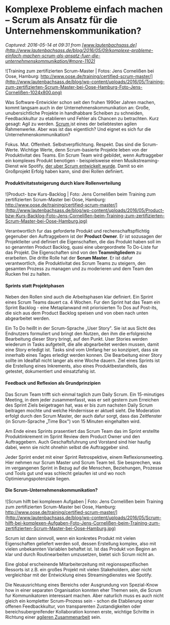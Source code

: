 # Komplexe Probleme einfach machen – Scrum als Ansatz für die Unternehmenskommunikation? 

_Captured: 2016-05-14 at 09:31 from [www.lautenbachsass.de](http://www.lautenbachsass.de/blog/2016/05/09/komplexe-probleme-einfach-machen-scrum-als-ansatz-fuer-die-unternehmenskommunikation/#more-1102)_

![Training zum zertifizierten Scrum-Master | Fotos: Jens Cornelißen bei Oose, Hamburg: http://www.oose.de/training/certified-scrum-master/](http://www.lautenbachsass.de/blog/wp-content/uploads/2016/05/Training-zum-zertifizierten-Scrum-Master-bei-Oose-Hamburg-Foto-Jens-Cornelißen-1024x800.png)

Was Software-Entwickler schon seit den fruhen 1990er Jahren machen, kommt langsam auch in der Unternehmenskommunikation an: Große, unubersichtliche Projekte in handhabbare Scheiben zu schneiden, Feedbackkultur zu etablieren und Fehler als Chancen zu betrachten. Kurz gesagt: Agil zu werden. [Scrum ](https://www.dasscrumteam.com/scrum)ist eines der beliebtesten agilen Rahmenwerke. Aber was ist das eigentlich? Und eignet es sich fur die Unternehmenskommunikation?

Fokus. Mut. Offenheit. Selbstverpflichtung. Respekt. Das sind die Scrum-Werte. Wichtige Werte, denn Scrum-basierte Projekte leben von der Produktivitat des Teams. Ein Scrum Team wird gebildet, wenn Auftraggeber ein komplexes Produkt benotigen - beispielsweise einen Musikstreaming-Dienst wie Spotify, [der uber Scrum entwickelt wurde](https://www.scrumalliance.org/community/articles/2015/december/scaling-agile-using-spotify-s-framework). Damit so ein Großprojekt Erfolg haben kann, sind drei Rollen definiert.

#### **Produktivitatssteigerung durch klare Rollenverteilung**

![Product- bzw Kurs-Backlog | Foto: Jens Cornelißen beim Training zum zertifizierten Scrum-Master bei Oose, Hamburg: http://www.oose.de/training/certified-scrum-master/](http://www.lautenbachsass.de/blog/wp-content/uploads/2016/05/Product-bzw-Kurs-Backlog-Foto-Jens-Cornelißen-beim-Training-zum-zertifizierten-Scrum-Master-bei-Oose-Hamburg.jpg)

Verantwortlich fur das geforderte Produkt und rechenschaftspflichtig gegenuber den Auftraggebern ist der **Product Owner**. Er ist sozusagen der Projektleiter und definiert die Eigenschaften, die das Produkt haben soll im so genannten Product Backlog, quasi eine ubergeordnete To Do-Liste fur das Projekt. Die Eigenschaften sind von den **Teammitgliedern** zu erarbeiten. Die dritte Rolle hat der **Scrum Master**. Er ist dafur verantwortlich, die Produktivitat des Scrum Teams zu steigern, den gesamten Prozess zu managen und zu moderieren und dem Team den Rucken frei zu halten.

#### **Sprints statt Projektphasen**

Neben den Rollen sind auch die Arbeitsphasen klar definiert. Ein Sprint eines Scrum Teams dauert ca. 4 Wochen. Fur den Sprint hat das Team ein Sprint Backlog - eine Metaplanwand mit priorisierten To Dos auf Post-its, die sich aus dem Product Backlog speisen und von oben nach unten abgearbeitet werden.

Ein To Do heißt in der Scrum-Sprache „User Story". Sie ist aus Sicht des Endnutzers formuliert und bringt den Nutzen, den ihm die erfolgreiche Bearbeitung dieser Story bringt, auf den Punkt. User Stories werden wiederum in Tasks aufgeteilt, die alle abgearbeitet werden mussen, damit eine Story erledigt ist. Tasks sind vom Umfang her so konzipiert, dass sie innerhalb eines Tages erledigt werden konnen. Die Bearbeitung einer Story sollte im Idealfall nicht langer als eine Woche dauern. Ziel eines Sprints ist die Erstellung eines Inkrements, also eines Produktbestandteils, das getestet, dokumentiert und einsatzfahig ist.

#### **Feedback und Reflexion als Grundprinzipien**

Das Scrum Team trifft sich einmal taglich zum Daily Scrum. Ein 15-minutiges Meeting, in dem jeder zusammenfasst, was er seit gestern zum Erreichen des Sprint Ziels beigetragen hat, was er bis zum nachsten Daily Scrum beitragen mochte und welche Hindernisse er aktuell sieht. Die Moderation erfolgt durch den Scrum Master, der auch dafur sorgt, dass das Zeitfenster (in Scrum-Sprache „Time Box") von 15 Minuten eingehalten wird.

Am Ende eines Sprints prasentiert das Scrum Team das im Sprint erstellte Produktinkrement im Sprint Review dem Product Owner und den Auftraggebern. Auch Geschaftsfuhrung und Vorstand sind hier haufig dabei, wenn sie nicht ohnehin selbst die Auftraggeber sind.

Jeder Sprint endet mit einer Sprint Retrospektive, einem Reflexionsmeeting. Hier nehmen nur Scrum Master und Scrum Team teil. Sie besprechen, was im vergangenen Sprint in Bezug auf die Menschen, Beziehungen, Prozesse und Tools gut und was schlecht gelaufen ist und wo noch Optimierungspotenziale liegen.

#### **Die Scrum-Unternehmenskommunikation?**

![Scrum hilft bei komplexen Aufgaben | Foto: Jens Cornelißen beim Training zum zertifizierten Scrum-Master bei Oose, Hamburg: http://www.oose.de/training/certified-scrum-master/](http://www.lautenbachsass.de/blog/wp-content/uploads/2016/05/Scrum-hilft-bei-komplexen-Aufgaben-Foto-Jens-Cornelißen-beim-Training-zum-zertifizierten-Scrum-Master-bei-Oose-Hamburg.jpg)

Scrum ist dann sinnvoll, wenn ein konkretes Produkt mit vielen Eigenschaften geliefert werden soll, dessen Erstellung komplex, also mit vielen unbekannten Variablen behaftet ist. Ist das Produkt von Beginn an klar und durch Routinearbeiten umzusetzen, bietet sich Scrum nicht an.

Eine global erscheinende Mitarbeiterzeitung mit regionsspezifischen Ressorts ist z.B. ein großes Projekt mit vielen Stakeholdern, aber nicht vergleichbar mit der Entwicklung eines Streamingdienstes wie Spotify.

Die Neuausrichtung eines Bereichs oder Ausgrundung von Spezial-Know how in einer separaten Organisation konnten eher Themen sein, die Scrum fur Kommunikatoren interessant machen. Aber naturlich muss es auch nicht gleich ein kompletter Scrum-Prozess sein - schon die Etablierung einer offenen Feedbackkultur, von transparenten Zustandigkeiten oder bereichsubergreifender Kollaboration konnen erste, wichtige Schritte in Richtung einer [agileren Zusammenarbeit](http://www.lautenbachsass.de/blog/2016/03/09/alles-agil-wie-jetzt/) sein.
